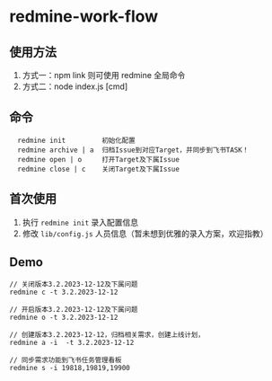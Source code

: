 # redmine-work-flow

## 使用方法

1. 方式一：npm link 则可使用 redmine 全局命令
2. 方式二：node index.js [cmd]

## 命令

```
  redmine init         初始化配置
  redmine archive | a  归档Issue到对应Target，并同步到飞书TASK！
  redmine open | o     打开Target及下属Issue
  redmine close | c    关闭Target及下属Issue
```

## 首次使用

1. 执行 `redmine init` 录入配置信息
2. 修改 `lib/config.js` 人员信息（暂未想到优雅的录入方案，欢迎指教）

## Demo

```shell
// 关闭版本3.2.2023-12-12及下属问题
redmine c -t 3.2.2023-12-12

// 开启版本3.2.2023-12-12及下属问题
redmine o -t 3.2.2023-12-12

// 创建版本3.2.2023-12-12，归档相关需求，创建上线计划，
redmine a -i  -t 3.2.2023-12-12

// 同步需求功能到飞书任务管理看板
redmine s -i 19818,19819,19900

```
